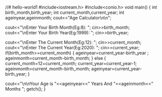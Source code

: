 //# hello-world1
#include<iostream.h>
#include<conio.h>
void main()
{
int birth_month,birth_year;
int current_month,current_year;
int ageinyear,ageinmonth;
cout<<"Age Calculator\n\n";

cout<<"\nEnter Your Birth Month(Eg:8): ";
cin>>birth_month;
cout<<"\nEnter Your Birth Year(Eg:1999): ";
cin>>birth_year;

cout<<"\nEnter The Current Month(Eg:12): ";
cin>>current_month;
cout<<"\nEnter The Current Year(Eg:2020): ";
cin>>current_year;
if(birth_month>=current_month)
{
ageinyear=current_year-birth_year ;
ageinmonth=current_month-birth_month;
}
else
{
 current_month=12+current_month;
 current_year=current_year-1;
 ageinmonth=current_month-birth_month;
 ageinyear=current_year-birth_year;
}
  
cout<<"\n\nYour Age is "<<ageinyear<<" Years And "<<ageinmonth<<" Months ";
getch();
}
